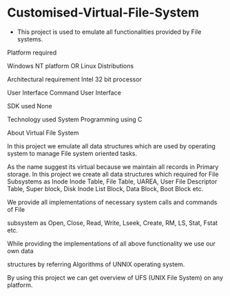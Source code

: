 # Customised-Virtual-File-System

- This project is used to emulate all functionalities provided by File systems.

Platform required

Windows NT platform OR Linux Distributions

Architectural requirement Intel 32 bit processor

User Interface Command User Interface

SDK used None

Technology used System Programming using C

About Virtual File System

In this project we emulate all data structures which are used by operating system to manage File system oriented tasks.

As the name suggest its virtual because we maintain all records in Primary storage. In this project we create all data structures which required for File Subsystems as Inode Inode Table, File Table, UAREA, User File Descriptor Table, Super block, Disk Inode List Block, Data Block, Boot Block etc.

We provide all implementations of necessary system calls and commands of File

subsystem as Open, Close, Read, Write, Lseek, Create, RM, LS, Stat, Fstat etc.

While providing the implementations of all above functionality we use our own data

structures by referring Algorithms of UNNIX operating system.

By using this project we can get overview of UFS (UNIX File System) on any platform.
